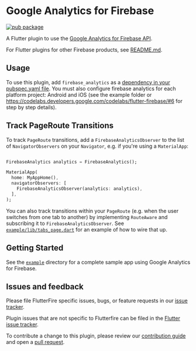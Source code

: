 # Google Analytics for Firebase

[![pub package](https://img.shields.io/pub/v/firebase_analytics.svg)](https://pub.dev/packages/firebase_analytics)

A Flutter plugin to use
the [Google Analytics for Firebase API](https://firebase.google.com/docs/analytics/).

For Flutter plugins for other Firebase products,
see [README.md](https://github.com/FirebaseExtended/flutterfire/blob/master/README.md).

## Usage

To use this plugin, add `firebase_analytics` as
a [dependency in your pubspec.yaml file](https://flutter.io/platform-plugins/). You must also
configure firebase analytics for each platform project: Android and iOS (see the example folder
or https://codelabs.developers.google.com/codelabs/flutter-firebase/#6 for step by step details).

## Track PageRoute Transitions

To track `PageRoute` transitions, add a `FirebaseAnalyticsObserver` to the list
of `NavigatorObservers` on your
`Navigator`, e.g. if you're using a `MaterialApp`:

```dart

FirebaseAnalytics analytics = FirebaseAnalytics();

MaterialApp(
  home: MyAppHome(),
  navigatorObservers: [
    FirebaseAnalyticsObserver(analytics: analytics),
  ],
);
```

You can also track transitions within your `PageRoute` (e.g. when the user switches from one tab to
another) by implementing `RouteAware` and subscribing it to `FirebaseAnalyticsObserver`.
See [`example/lib/tabs_page.dart`][tabs_page]
for an example of how to wire that up.

## Getting Started

See the [`example`][example] directory for a complete sample app using Google Analytics for
Firebase.

[example]: https://github.com/FirebaseExtended/flutterfire/tree/master/packages/firebase_analytics/firebase_analytics/example

[tabs_page]: https://github.com/FirebaseExtended/flutterfire/tree/master/packages/firebase_analytics/firebase_analytics/example/lib/tabs_page.dart

## Issues and feedback

Please file FlutterFire specific issues, bugs, or feature requests in
our [issue tracker](https://github.com/FirebaseExtended/flutterfire/issues/new).

Plugin issues that are not specific to Flutterfire can be filed in
the [Flutter issue tracker](https://github.com/flutter/flutter/issues/new).

To contribute a change to this plugin, please review
our [contribution guide](https://github.com/FirebaseExtended/flutterfire/blob/master/CONTRIBUTING.md)
and open a [pull request](https://github.com/FirebaseExtended/flutterfire/pulls).
